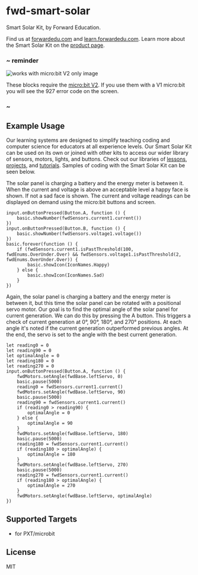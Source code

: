 # fwd-smart-solar

Smart Solar Kit, by Forward Education.

Find us at [forwardedu.com](https://forwardedu.com/) and [learn.forwardedu.com](https://learn.forwardedu.com/). Learn more about the Smart Solar Kit on the [product page](https://forwardedu.com/products/smart-solar-energy-kit).

### ~ reminder

![works with micro:bit V2 only image](/static/v2/v2-only.png)

These blocks require the [micro:bit V2](/device/v2). If you use them with a V1 micro:bit you will see the 927 error code on the screen.

### ~

## Example Usage

Our learning systems are designed to simplify teaching coding and computer science for educators at all experience levels. Our Smart Solar Kit can be used on its own or joined with other kits to access our wider library of sensors, motors, lights, and buttons. Check out our libraries of [lessons](https://learn.forwardedu.com/lesson-library), [projects](https://learn.forwardedu.com/projects/), and [tutorials](https://learn.forwardedu.com/tutorials/). Samples of coding with the Smart Solar Kit can be seen below.

The solar panel is charging a battery and the energy meter is between it. When the current and voltage is above an acceptable level a happy face is shown. If not a sad face is shown. The current and voltage readings can be displayed on demand using the micro:bit buttons and screen.

```blocks
input.onButtonPressed(Button.A, function () {
    basic.showNumber(fwdSensors.current1.current())
})
input.onButtonPressed(Button.B, function () {
    basic.showNumber(fwdSensors.voltage1.voltage())
})
basic.forever(function () {
    if (fwdSensors.current1.isPastThreshold(100, fwdEnums.OverUnder.Over) && fwdSensors.voltage1.isPastThreshold(2, fwdEnums.OverUnder.Over)) {
        basic.showIcon(IconNames.Happy)
    } else {
        basic.showIcon(IconNames.Sad)
    }
})
```

Again, the solar panel is charging a battery and the energy meter is between it, but this time the solar panel can be rotated with a positional servo motor. Our goal is to find the optimal angle of the solar panel for current generation. We can do this by pressing the A button. This triggers a check of current generation at 0°, 90°, 180°, and 270° positions. At each angle it's noted if the current generation outperformed previous angles. At the end, the servo is set to the angle with the best current generation.

```blocks
let reading0 = 0
let reading90 = 0
let optimalAngle = 0
let reading180 = 0
let reading270 = 0
input.onButtonPressed(Button.A, function () {
    fwdMotors.setAngle(fwdBase.leftServo, 0)
    basic.pause(5000)
    reading0 = fwdSensors.current1.current()
    fwdMotors.setAngle(fwdBase.leftServo, 90)
    basic.pause(5000)
    reading90 = fwdSensors.current1.current()
    if (reading0 > reading90) {
        optimalAngle = 0
    } else {
        optimalAngle = 90
    }
    fwdMotors.setAngle(fwdBase.leftServo, 180)
    basic.pause(5000)
    reading180 = fwdSensors.current1.current()
    if (reading180 > optimalAngle) {
        optimalAngle = 180
    }
    fwdMotors.setAngle(fwdBase.leftServo, 270)
    basic.pause(5000)
    reading270 = fwdSensors.current1.current()
    if (reading180 > optimalAngle) {
        optimalAngle = 270
    }
    fwdMotors.setAngle(fwdBase.leftServo, optimalAngle)
})
```

## Supported Targets

-   for PXT/microbit

## License

MIT
